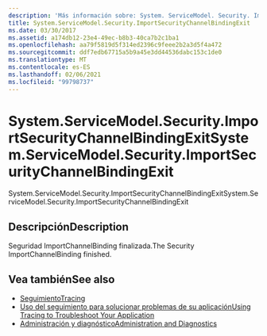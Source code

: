 ```yaml
---
description: 'Más información sobre: System. ServiceModel. Security. ImportSecurityChannelBindingExit'
title: System.ServiceModel.Security.ImportSecurityChannelBindingExit
ms.date: 03/30/2017
ms.assetid: a174db12-23e4-49ec-b8b3-40ca7b2c1ba1
ms.openlocfilehash: aa79f5819d5f314ed2396c9feee2b2a3d5f4a472
ms.sourcegitcommit: ddf7edb67715a5b9a45e3dd44536dabc153c1de0
ms.translationtype: MT
ms.contentlocale: es-ES
ms.lasthandoff: 02/06/2021
ms.locfileid: "99798737"
---
```

# <a name="systemservicemodelsecurityimportsecuritychannelbindingexit"></a><span data-ttu-id="8dfe0-103">System.ServiceModel.Security.ImportSecurityChannelBindingExit</span><span class="sxs-lookup"><span data-stu-id="8dfe0-103">System.ServiceModel.Security.ImportSecurityChannelBindingExit</span></span>

<span data-ttu-id="8dfe0-104">System.ServiceModel.Security.ImportSecurityChannelBindingExit</span><span class="sxs-lookup"><span data-stu-id="8dfe0-104">System.ServiceModel.Security.ImportSecurityChannelBindingExit</span></span>  
  
## <a name="description"></a><span data-ttu-id="8dfe0-105">Descripción</span><span class="sxs-lookup"><span data-stu-id="8dfe0-105">Description</span></span>  

 <span data-ttu-id="8dfe0-106">Seguridad ImportChannelBinding finalizada.</span><span class="sxs-lookup"><span data-stu-id="8dfe0-106">The Security ImportChannelBinding finished.</span></span>  
  
## <a name="see-also"></a><span data-ttu-id="8dfe0-107">Vea también</span><span class="sxs-lookup"><span data-stu-id="8dfe0-107">See also</span></span>

- [<span data-ttu-id="8dfe0-108">Seguimiento</span><span class="sxs-lookup"><span data-stu-id="8dfe0-108">Tracing</span></span>](index.md)
- [<span data-ttu-id="8dfe0-109">Uso del seguimiento para solucionar problemas de su aplicación</span><span class="sxs-lookup"><span data-stu-id="8dfe0-109">Using Tracing to Troubleshoot Your Application</span></span>](using-tracing-to-troubleshoot-your-application.md)
- [<span data-ttu-id="8dfe0-110">Administración y diagnóstico</span><span class="sxs-lookup"><span data-stu-id="8dfe0-110">Administration and Diagnostics</span></span>](../index.md)

